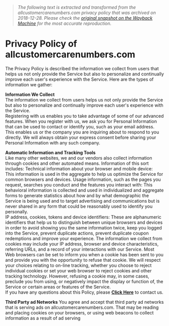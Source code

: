 > *The following text is extracted and transformed from the allcustomercarenumbers.com privacy policy that was archived on 2018-12-28. Please check the [original snapshot on the Wayback Machine](https://web.archive.org/web/20181228192832id_/http%3A//allcustomercarenumbers.com/StaticPages/PrivacyPolicy.aspx) for the most accurate reproduction.*

# Privacy Policy of allcustomercarenumbers.com

The Privacy Policy is described the information we collect from users that helps us not only provide the Service but also to personalize and continually improve each user's experience with the Service. Here are the types of information we gather: 

**Information We Collect**   
The information we collect from users helps us not only provide the Service but also to personalize and continually improve each user's experience with the Service.   
Registering with us enables you to take advantage of some of our advanced features. When you register with us, we ask you for Personal Information that can be used to contact or identify you, such as your email address. This enables us or the company you are inquiring about to respond to you directly. We will always obtain your express consent before sharing your Personal Information with any such company. 

**Automatic Information and Tracking Tools**   
Like many other websites, we and our vendors also collect information through cookies and other automated means. Information of this sort includes: Technical information about your browser and mobile device:   
This information is used in the aggregate to help us optimize the Service for common browsers and devices. Usage information, such as the pages you request, searches you conduct and the features you interact with: This behavioral information is collected and used in individualized and aggregate forms to generate statistics about how and by what demographic the Service is being used and to target advertising and communications but is never shared in any form that could be reasonably used to identify you personally.   
IP address, cookies, tokens and device identifiers: These are alphanumeric identifiers that help us to distinguish between unique browsers and devices in order to avoid showing you the same information twice, keep you logged into the Service, prevent duplicate actions, prevent duplicate coupon redemptions and improve your experience. The information we collect from cookies may include your IP address, browser and device characteristics, referring URLs, and a record of your interactions with our Service. Most Web browsers can be set to inform you when a cookie has been sent to you and provide you with the opportunity to refuse that cookie. We will respect your choices relating to on-line tracking, whether you choose to reject individual cookies or set your web browser to reject cookies and other tracking technology. However, refusing a cookie may, in some cases, preclude you from using, or negatively impact the display or function of, the Service or certain areas or features of the Service.   
If you have any questions about this Policy, please [ **Click Here**](https://web.archive.org/web/20181228192832id_/http%3A//allcustomercarenumbers.com/StaticPages/Contact_Us.aspx) to contact us. 

**Third Party ad Networks** You agree and accept that third party ad networks that is serving ads on allcustomercarenumbers.com. That may be reading and placing cookies on your browsers, or using web beacons to collect information as a result of ad serving
